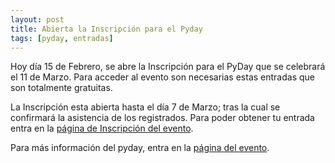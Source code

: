 ```yaml
---
layout: post
title: Abierta la Inscripción para el Pyday
tags: [pyday, entradas]
---
```



Hoy día 15 de Febrero, se abre la Inscripción para el PyDay que se celebrará el 11 de Marzo. Para acceder al evento son necesarias estas entradas que son totalmente gratuitas.

La Inscripción esta abierta hasta el día 7 de Marzo; tras la cual se confirmará la asistencia de los registrados. Para poder obtener tu entrada entra en la [página de Inscripción del evento](/pyday/inscripcion).

Para más información del pyday, entra en la [página del evento](/pyday).